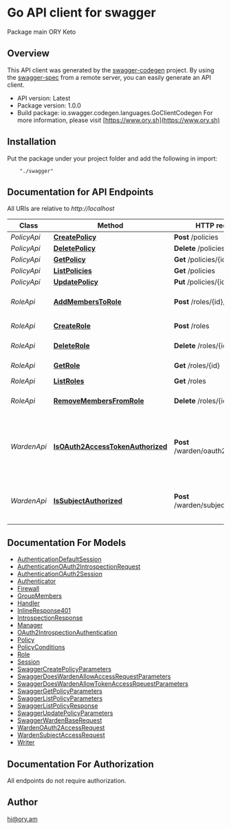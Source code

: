 # Go API client for swagger

Package main ORY Keto

## Overview
This API client was generated by the [swagger-codegen](https://github.com/swagger-api/swagger-codegen) project.  By using the [swagger-spec](https://github.com/swagger-api/swagger-spec) from a remote server, you can easily generate an API client.

- API version: Latest
- Package version: 1.0.0
- Build package: io.swagger.codegen.languages.GoClientCodegen
For more information, please visit [https://www.ory.sh](https://www.ory.sh)

## Installation
Put the package under your project folder and add the following in import:
```
    "./swagger"
```

## Documentation for API Endpoints

All URIs are relative to *http://localhost*

Class | Method | HTTP request | Description
------------ | ------------- | ------------- | -------------
*PolicyApi* | [**CreatePolicy**](docs/PolicyApi.md#createpolicy) | **Post** /policies | 
*PolicyApi* | [**DeletePolicy**](docs/PolicyApi.md#deletepolicy) | **Delete** /policies/{id} | 
*PolicyApi* | [**GetPolicy**](docs/PolicyApi.md#getpolicy) | **Get** /policies/{id} | 
*PolicyApi* | [**ListPolicies**](docs/PolicyApi.md#listpolicies) | **Get** /policies | 
*PolicyApi* | [**UpdatePolicy**](docs/PolicyApi.md#updatepolicy) | **Put** /policies/{id} | 
*RoleApi* | [**AddMembersToRole**](docs/RoleApi.md#addmemberstorole) | **Post** /roles/{id}/members | Add members to a role
*RoleApi* | [**CreateRole**](docs/RoleApi.md#createrole) | **Post** /roles | Create a role
*RoleApi* | [**DeleteRole**](docs/RoleApi.md#deleterole) | **Delete** /roles/{id} | Get a role by its ID
*RoleApi* | [**GetRole**](docs/RoleApi.md#getrole) | **Get** /roles/{id} | Get a role by its ID
*RoleApi* | [**ListRoles**](docs/RoleApi.md#listroles) | **Get** /roles | List all roles
*RoleApi* | [**RemoveMembersFromRole**](docs/RoleApi.md#removemembersfromrole) | **Delete** /roles/{id}/members | Remove members from a role
*WardenApi* | [**IsOAuth2AccessTokenAuthorized**](docs/WardenApi.md#isoauth2accesstokenauthorized) | **Post** /warden/oauth2/authorize | Check if an OAuth 2.0 access token is authorized to access a resource
*WardenApi* | [**IsSubjectAuthorized**](docs/WardenApi.md#issubjectauthorized) | **Post** /warden/subjects/authorize | Check if a subject is authorized to access a resource


## Documentation For Models

 - [AuthenticationDefaultSession](docs/AuthenticationDefaultSession.md)
 - [AuthenticationOAuth2IntrospectionRequest](docs/AuthenticationOAuth2IntrospectionRequest.md)
 - [AuthenticationOAuth2Session](docs/AuthenticationOAuth2Session.md)
 - [Authenticator](docs/Authenticator.md)
 - [Firewall](docs/Firewall.md)
 - [GroupMembers](docs/GroupMembers.md)
 - [Handler](docs/Handler.md)
 - [InlineResponse401](docs/InlineResponse401.md)
 - [IntrospectionResponse](docs/IntrospectionResponse.md)
 - [Manager](docs/Manager.md)
 - [OAuth2IntrospectionAuthentication](docs/OAuth2IntrospectionAuthentication.md)
 - [Policy](docs/Policy.md)
 - [PolicyConditions](docs/PolicyConditions.md)
 - [Role](docs/Role.md)
 - [Session](docs/Session.md)
 - [SwaggerCreatePolicyParameters](docs/SwaggerCreatePolicyParameters.md)
 - [SwaggerDoesWardenAllowAccessRequestParameters](docs/SwaggerDoesWardenAllowAccessRequestParameters.md)
 - [SwaggerDoesWardenAllowTokenAccessRqeuestParameters](docs/SwaggerDoesWardenAllowTokenAccessRqeuestParameters.md)
 - [SwaggerGetPolicyParameters](docs/SwaggerGetPolicyParameters.md)
 - [SwaggerListPolicyParameters](docs/SwaggerListPolicyParameters.md)
 - [SwaggerListPolicyResponse](docs/SwaggerListPolicyResponse.md)
 - [SwaggerUpdatePolicyParameters](docs/SwaggerUpdatePolicyParameters.md)
 - [SwaggerWardenBaseRequest](docs/SwaggerWardenBaseRequest.md)
 - [WardenOAuth2AccessRequest](docs/WardenOAuth2AccessRequest.md)
 - [WardenSubjectAccessRequest](docs/WardenSubjectAccessRequest.md)
 - [Writer](docs/Writer.md)


## Documentation For Authorization

 All endpoints do not require authorization.


## Author

hi@ory.am

